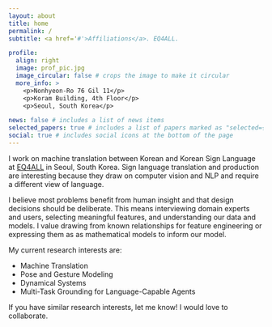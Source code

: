 ```yaml
---
layout: about
title: home
permalink: /
subtitle: <a href='#'>Affiliations</a>. EQ4ALL.

profile:
  align: right
  image: prof_pic.jpg
  image_circular: false # crops the image to make it circular
  more_info: >
    <p>Nonhyeon-Ro 76 Gil 11</p>
    <p>Koram Building, 4th Floor</p>
    <p>Seoul, South Korea</p>

news: false # includes a list of news items
selected_papers: true # includes a list of papers marked as "selected={true}"
social: true # includes social icons at the bottom of the page
---
```


I work on machine translation between Korean and Korean Sign Language at [EQ4ALL](https://www.eq4all.co.kr) in Seoul, South Korea.
Sign language translation and production are interesting because they draw on computer vision and NLP and require a different view of language.

I believe most problems benefit from human insight and that design decisions should be deliberate.
This means interviewing domain experts and users, selecting meaningful features, and understanding our data and models.
I value drawing from known relationships for feature engineering or expressing them as as mathematical models to inform our model.

My current research interests are:

- Machine Translation
- Pose and Gesture Modeling
- Dynamical Systems
- Multi-Task Grounding for Language-Capable Agents

If you have similar research interests, let me know! I would love to collaborate.
